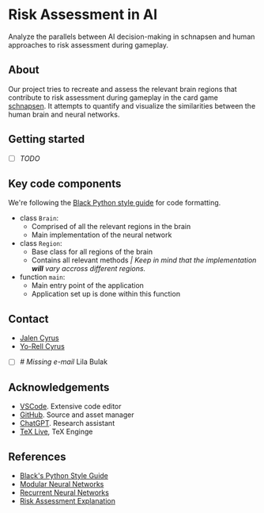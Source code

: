 # Risk Assessment in AI
Analyze the parallels between AI decision-making in schnapsen and human approaches to risk assessment during gameplay.

## About
Our project tries to recreate and assess the relevant brain regions that contribute to risk assessment during gameplay in the card game [schnapsen](https://en.wikipedia.org/wiki/Schnapsen). It attempts to quantify and visualize the similarities between the human brain and neural networks.

## Getting started
- [ ] _TODO_

## Key code components
We're following the [Black Python style guide](https://black.readthedocs.io/en/stable/the_black_code_style/current_style.html) for code formatting.
- class `Brain`:
    + Comprised of all the relevant regions in the brain
    + Main implementation of the neural network
- class `Region`:
    + Base class for all regions of the brain
    + Contains all relevant methods _| Keep in mind that the implementation **will** vary accross different regions._
- function `main`:
    + Main entry point of the application
    + Application set up is done within this function

## Contact
- [Jalen Cyrus](mailto:jalennaarden@gmail.com?subject=[Project%20IS]%20Question)
- [Yo-Rell Cyrus](mailto:yorellcyrus@gmail.com?subject=[Project%20IS]%20Question)
- [ ] _# Missing e-mail_ Lila Bulak

## Acknowledgements
- [VSCode](https://code.visualstudio.com/). Extensive code editor
- [GitHub](https://github.com/). Source and asset manager
- [ChatGPT](https://chat.openai.com/). Research assistant
- [TeX Live](https://www.tug.org/texlive/quickinstall.html), TeX Enginge

## References
- [Black's Python Style Guide](https://black.readthedocs.io/en/stable/the_black_code_style/current_style.html)
- [Modular Neural Networks](https://en.wikipedia.org/wiki/Modular_neural_network)
- [Recurrent Neural Networks](https://en.wikipedia.org/wiki/Recurrent_neural_network)
- [Risk Assessment Explanation](https://en.wikipedia.org/wiki/Risk_assessment)